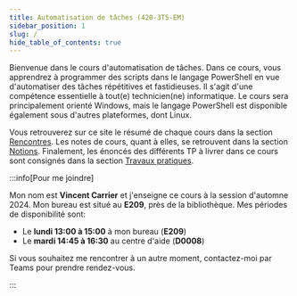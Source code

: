 ```yaml
---
title: Automatisation de tâches (420-3T5-EM)
sidebar_position: 1
slug: /
hide_table_of_contents: true
---
```


Bienvenue dans le cours d'automatisation de tâches. Dans ce cours, vous apprendrez à programmer des scripts dans le langage PowerShell en vue d'automatiser des tâches répétitives et fastidieuses. Il s'agit d'une compétence essentielle à tout(e) technicien(ne) informatique. Le cours sera principalement orienté Windows, mais le langage PowerShell est disponible également sous d'autres plateformes, dont Linux.

Vous retrouverez sur ce site le résumé de chaque cours dans la section [Rencontres](/rencontres/r01). Les notes de cours, quant à elles, se retrouvent dans la section [Notions](/notions/intro). Finalement, les énoncés des différents TP à livrer dans ce cours sont consignés dans la section [Travaux pratiques](/tp/tp1).


:::info[Pour me joindre]

Mon nom est **Vincent Carrier** et j'enseigne ce cours à la session d'automne 2024. Mon bureau est situé au **E209**, près de la bibliothèque. Mes périodes de disponibilité sont:
- Le **lundi 13:00 à 15:00** à mon bureau (**E209**)
- Le **mardi 14:45 à 16:30** au centre d'aide (**D0008**)

Si vous souhaitez me rencontrer à un autre moment, contactez-moi par Teams pour prendre rendez-vous.

:::